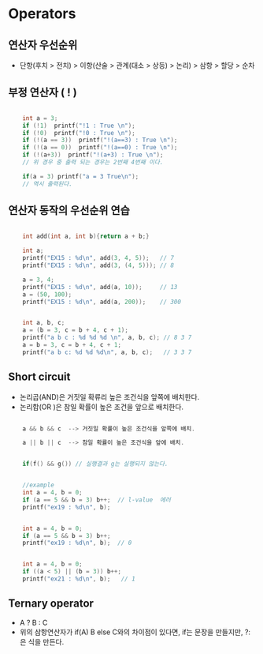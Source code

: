 # Operators

## 연산자 우선순위

- 단항(후치 > 전치) >  이항(산술 >  관계(대소 > 상등) > 논리) > 삼항 > 할당 > 순차

## 부정 연산자 ( ! )
```cpp

	int a = 3;
	if (!1)  printf("!1 : True \n");
	if (!0)  printf("!0 : True \n");
	if (!(a == 3))  printf("!(a==3) : True \n");
	if (!(a == 0))  printf("!(a==0) : True \n");
	if (!(a+3))  printf("!(a+3) : True \n");
	// 위 경우 중 출력 되는 경우는 2번째 4번째 이다. 

	if(a = 3) printf("a = 3 True\n");
	// 역시 출력된다.

```


## 연산자 동작의 우선순위 연습
```cpp
	
	int add(int a, int b){return a + b;}

	int a;
	printf("EX15 : %d\n", add(3, 4, 5));   // 7
	printf("EX15 : %d\n", add(3, (4, 5))); // 8

	a = 3, 4;
	printf("EX15 : %d\n", add(a, 10));     // 13
	a = (50, 100);
	printf("EX15 : %d\n", add(a, 200));    // 300

```

```cpp

	int a, b, c;
	a = (b = 3, c = b + 4, c + 1);
	printf("a b c : %d %d %d \n", a, b, c); // 8 3 7
	a = b = 3, c = b + 4, c + 1;
	printf("a b c: %d %d %d\n", a, b, c);   // 3 3 7

```

## Short circuit
- 논리곱(AND)은 거짓일 확류리 높은 조건식을 앞쪽에 배치한다.
- 논리합(OR )은 참일 확률이 높은 조건을 앞으로 배치한다. 

```cpp

	a && b && c  --> 거짓일 확률이 높은 조건식을 앞쪽에 배치.

	a || b || c  --> 참일 확률이 높은 조건식을 앞에 배치. 

```


```cpp

	if(f() && g()) // 실행결과 g는 실행되지 않는다.

```

```cpp

	//example
	int a = 4, b = 0;
	if (a == 5 && b = 3) b++;  // l-value  에러
	printf("ex19 : %d\n", b);   

```

```cpp

	int a = 4, b = 0;
	if (a == 5 && b = 3) b++;
	printf("ex19 : %d\n", b);  // 0

```

```cpp

	int a = 4, b = 0;
	if ((a < 5) || (b = 3)) b++;
	printf("ex21 : %d\n", b);   // 1

```


## Ternary operator

- A ? B : C
- 위의 삼항연산자가 if(A) B else C와의 차이점이 있다면, if는 문장을 만들지만, ?:은 식을 만든다.
